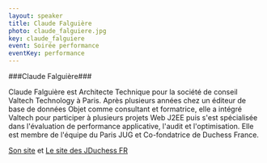```yaml
---
layout: speaker
title: Claude Falguière
photo: claude_falguiere.jpg
key: claude_falguiere
event: Soirée performance
eventKey: performance
---
```


###Claude Falguière###

Claude Falguière est Architecte Technique pour la société de conseil Valtech Technology à Paris. Après plusieurs années chez un éditeur de base de données Objet comme consultant et formatrice, elle a intégré Valtech pour participer à plusieurs projets Web J2EE puis s'est spécialisée dans l'évaluation de performance applicative, l'audit et l'optimisation. Elle est membre de l'équipe du Paris JUG et Co-fondatrice de Duchess France. 

[Son site](http://cfalguiere.wordpress.com/) et [Le site des JDuchess FR](http://jduchess.org/duchess-france/)
